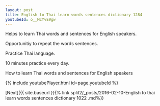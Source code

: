```yaml
---
layout: post
title: English to Thai learn words sentences dictionary 1284 
youtubeId: o__McYvE9gw
---
```

 
 
Helps to learn Thai words and sentences for English speakers.

Opportunitiy to repeat the words sentences. 

Practice Thai language. 
 
10 minutes practice every day. 
 
How to learn Thai words and sentences for English speakers 
 
{% include youtubePlayer.html id=page.youtubeId %}
 
 
[Next]({{ site.baseurl }}{% link  split2/_posts/2016-02-10-English to thai learn words sentences dictionary 1022 .md%})
 
